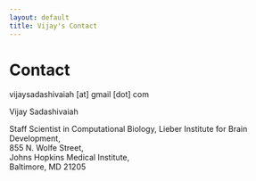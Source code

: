 ```yaml
---
layout: default
title: Vijay's Contact
---
```


# Contact

vijaysadashivaiah [at] gmail [dot] com

Vijay Sadashivaiah

Staff Scientist in Computational Biology,
Lieber Institute for Brain Development,  
855 N. Wolfe Street,  
Johns Hopkins Medical Institute,  
Baltimore, MD 21205  
